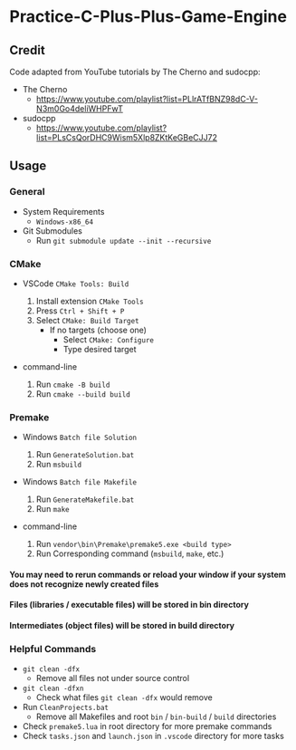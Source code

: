 # Practice-C-Plus-Plus-Game-Engine

## Credit

Code adapted from YouTube tutorials by The Cherno and sudocpp:

-   The Cherno
    -   https://www.youtube.com/playlist?list=PLlrATfBNZ98dC-V-N3m0Go4deliWHPFwT
-   sudocpp
    -   https://www.youtube.com/playlist?list=PLsCsQorDHC9Wism5Xlp8ZKtKeGBeCJJ72

## Usage

### General

-   System Requirements
    -   `Windows-x86_64`
-   Git Submodules
    -   Run `git submodule update --init --recursive`

### CMake

-   VSCode `CMake Tools: Build`

    1.  Install extension `CMake Tools`
    2.  Press `Ctrl + Shift + P`
    3.  Select `CMake: Build Target`
        -   If no targets (choose one)
            -   Select `CMake: Configure`
            -   Type desired target

-   command-line

    1.  Run `cmake -B build`
    2.  Run `cmake --build build`

### Premake

-   Windows `Batch file Solution`

    1.  Run `GenerateSolution.bat`
    2.  Run `msbuild`

-   Windows `Batch file Makefile`

    1.  Run `GenerateMakefile.bat`
    2.  Run `make`

-   command-line

    1.  Run `vendor\bin\Premake\premake5.exe <build type>`
    2.  Run Corresponding command (`msbuild`, `make`, etc.)

#### You may need to rerun commands or reload your window if your system does not recognize newly created files

#### Files (libraries / executable files) will be stored in bin directory

#### Intermediates (object files) will be stored in build directory

### Helpful Commands

-   `git clean -dfx`
    -   Remove all files not under source control
-   `git clean -dfxn`
    -   Check what files `git clean -dfx` would remove
-   Run `CleanProjects.bat`
    -   Remove all Makefiles and root `bin` / `bin-build` / `build` directories
-   Check `premake5.lua` in root directory for more premake commands
-   Check `tasks.json` and `launch.json` in `.vscode` directory for more tasks
